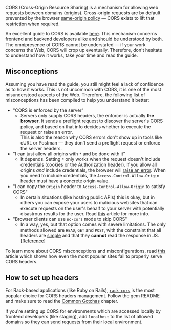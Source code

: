 CORS (Cross-Origin Resource Sharing) is a mechanism for allowing web requests between domains (origins). Cross-origin requests are by default prevented by the browser [same-origin policy](https://developer.mozilla.org/en-US/docs/Web/Security/Same-origin_policy) — CORS exists to lift that restriction when required.

An excellent guide to CORS is available [here](https://developer.mozilla.org/en-US/docs/Web/HTTP/CORS). This mechanism concerns frontend and backend developers alike and should be understood by both. The omnipresence of CORS cannot be understated — if your work concerns the Web, CORS will crop up eventually. Therefore, don't hesitate to understand how it works, take your time and read the guide.

## Misconceptions

Assuming you have read the guide, you still might feel a lack of confidence as to how it works. This is not uncommon with CORS, it is one of the most misunderstood aspects of the Web. Therefore, the following list of misconceptions has been compiled to help you understand it better:

- "CORS is enforced by the server"
  - Servers only supply CORS headers, the enforcer is actually **the browser**. It sends a preflight request to discover the server's CORS policy, and based on that info decides whether to execute the request or raise an error.<br />
  This is also the reason why CORS errors don't show up in tools like cURL or Postman — they don't send a preflight request or enforce the server headers.
- "I can just allow all origins with `*` and be done with it"
  - It depends. Setting `*` only works when the request doesn't include credentials (cookies or the Authorization header). If you allow all origins *and* include credentials, the browser will [raise an error](https://developer.mozilla.org/en-US/docs/Web/HTTP/CORS/Errors/CORSNotSupportingCredentials). When you need to include credentials, the `Access-Control-Allow-Origin` header must have a concrete origin value.
- "I can copy the `Origin` header to `Access-Control-Allow-Origin` to satisfy CORS"
  - In certain situations (like hosting public APIs) this is okay, but in others you can expose your users to malicious websites that can execute requests on the user's behalf to your server with potentially disastrous results for the user. Read [this](https://portswigger.net/research/exploiting-cors-misconfigurations-for-bitcoins-and-bounties) article for more info.
- "Browser clients can use `no-cors` mode to skip CORS"
  - In a way, yes, but that option comes with severe limitations. The only methods allowed are `HEAD`, `GET` and `POST`, with the constraint that all headers are [simple](https://fetch.spec.whatwg.org/#simple-header) and that they **cannot** read the response in JS. [[Reference](https://developer.mozilla.org/en-US/docs/Web/API/Request/mode#value)]

To learn more about CORS misconceptions and misconfigurations, read [this](https://web-in-security.blogspot.com/2017/07/cors-misconfigurations-on-large-scale.html) article which shows how even the most popular sites fail to properly serve CORS headers.

## How to set up headers

For Rack-based applications (like Ruby on Rails), [`rack-cors`](https://github.com/cyu/rack-cors) is the most popular choice for CORS headers management. Follow the gem README and make sure to read the [Common Gotchas](https://github.com/cyu/rack-cors#common-gotchas) chapter.

If you're setting up CORS for environments which are accessed locally by frontend developers (like staging), add `localhost` to the list of allowed domains so they can send requests from their local environment.
